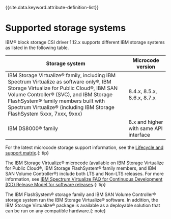 
{{site.data.keyword.attribute-definition-list}}

# Supported storage systems

IBM® block storage CSI driver 1.12.x supports different IBM storage systems as listed in the following table.

|Storage system|Microcode version|
|--------------|-----------------|
|IBM Storage Virtualize® family, including IBM Spectrum Virtualize as software only®, IBM Storage Virtualize for Public Cloud®, IBM SAN Volume Controller® (SVC), and IBM Storage FlashSystem® family members built with Spectrum Virtualize® (including IBM Storage FlashSystem 5xxx, 7xxx, 9xxx)|8.4.x, 8.5.x, 8.6.x, 8.7.x|
|IBM DS8000® family|8.x and higher with same API interface|

For the latest microcode storage support information, see the [Lifecycle and support matrix](lifecycle_support_matrix.md).{: tip}

The IBM Storage Virtualize® microcode (available on IBM Storage Virtualize for Public Cloud®, IBM Storage FlashSystem® family members, and IBM SAN Volume Controller®) include both LTS and Non-LTS releases. For more information, see [IBM Spectrum Virtualize FAQ for Continuous Development (CD) Release Model for software releases](https://www.ibm.com/support/pages/node/6409554).{: tip}

The IBM FlashSystem® storage family and IBM SAN Volume Controller® storage system run the IBM Storage Virtualize® software. In addition, the IBM Storage Virtualize® package is available as a deployable solution that can be run on any compatible hardware.{: note}

